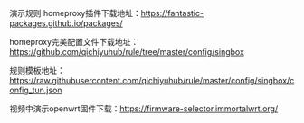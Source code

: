 演示规则
homeproxy插件下载地址：https://fantastic-packages.github.io/packages/

homeproxy完美配置文件下载地址：https://github.com/qichiyuhub/rule/tree/master/config/singbox

规则模板地址：https://raw.githubusercontent.com/qichiyuhub/rule/master/config/singbox/config_tun.json

视频中演示openwrt固件下载：https://firmware-selector.immortalwrt.org/
